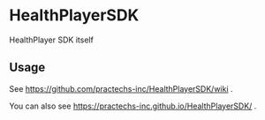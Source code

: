 # HealthPlayerSDK
HealthPlayer SDK itself
## Usage 
See https://github.com/practechs-inc/HealthPlayerSDK/wiki .

You can also see https://practechs-inc.github.io/HealthPlayerSDK/ .
